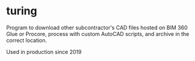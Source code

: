 # turing

Program to download other subcontractor's CAD files hosted on BIM 360 Glue or Procore, process with custom AutoCAD scripts, and archive in the correct location.

Used in production since 2019
